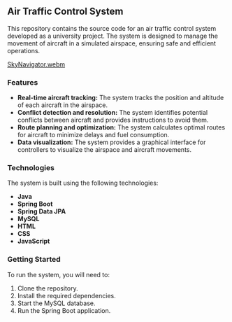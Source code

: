 ## Air Traffic Control System

This repository contains the source code for an air traffic control system developed as a university project. The system is designed to manage the movement of aircraft in a simulated airspace, ensuring safe and efficient operations.

[SkyNavigator.webm](https://github.com/user-attachments/assets/63255da4-1f38-4c7a-9465-5cf86699b06a)

### Features

* **Real-time aircraft tracking:** The system tracks the position and altitude of each aircraft in the airspace.
* **Conflict detection and resolution:** The system identifies potential conflicts between aircraft and provides instructions to avoid them.
* **Route planning and optimization:** The system calculates optimal routes for aircraft to minimize delays and fuel consumption.
* **Data visualization:** The system provides a graphical interface for controllers to visualize the airspace and aircraft movements.

### Technologies

The system is built using the following technologies:

* **Java** 
* **Spring Boot**
* **Spring Data JPA**
* **MySQL** 
* **HTML**
* **CSS** 
* **JavaScript**
  
### Getting Started

To run the system, you will need to:

1. Clone the repository.
2. Install the required dependencies.
3. Start the MySQL database.
4. Run the Spring Boot application.


